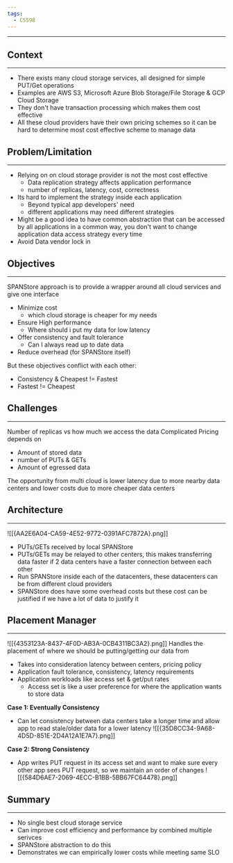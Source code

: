 ```yaml
---
tags:
  - CS598
---
```

---
## Context
---
- There exists many cloud storage services, all designed for simple PUT/Get operations
- Examples are AWS S3, Microsoft Azure Blob Storage/File Storage & GCP Cloud Storage
- They don't have transaction processing which makes them cost effective
- All these cloud providers have their own pricing schemes so it can be hard to determine most cost effective scheme to manage data
## Problem/Limitation
---
- Relying on on cloud storage provider is not the most cost effective
	- Data replication strategy affects application performance
	- number of replicas, latency, cost, correctness
- Its hard to implement the strategy inside each application
	- Beyond typical app developers' need
	- different applications may need different strategies
- Might be a good idea to have common abstraction that can be accessed by all applications in a common way, you don't want to change application data access strategy every time
- Avoid Data vendor lock in
## Objectives
---
SPANStore approach is  to provide a wrapper around all cloud services and give one interface
- Minimize cost
	- which cloud storage is cheaper for my needs
- Ensure High performance 
	- Where should i put my data for low latency
- Offer consistency and fault tolerance
	- Can I always read up to date data
- Reduce overhead (for SPANStore itself)

But these objectives conflict with each other:
- Consistency & Cheapest != Fastest
- Fastest != Cheapest

## Challenges
---
Number of replicas vs how much we access the data
Complicated Pricing depends on 
- Amount of stored data
- number of PUTs & GETs
- Amount of egressed data

The opportunity from multi cloud is lower latency due to more nearby data centers and lower costs due to more cheaper data centers 

## Architecture
---
![[{AA2E6A04-CA59-4E52-9772-0391AFC7872A}.png]]
- PUTs/GETs received by local SPANStore
- PUTs/GETs may be relayed to other centers, this makes transferring data faster if 2 data centers have a faster connection between each other 
- Run SPANStore inside each of the datacenters, these datacenters can be from different cloud providers 
- SPANStore does have some overhead costs but these cost can be justified if we have a lot of data to justify it 

## Placement Manager
---
![[{4353123A-8437-4F0D-AB3A-0CB4311BC3A2}.png]]
Handles the placement of where we should be putting/getting our data from
- Takes into consideration latency between centers, pricing policy
- Application fault tolerance, consistency, latency requirements 
- Application workloads like access set & get/put rates
	- Access set is like a user preference for where the application wants to store data

**Case 1: Eventually Consistency**
- Can let consistency between data centers take a longer time and allow app to read stale/older data for a lower latency 
![[{35D8CC34-9A68-4D5D-851E-2D4A12A1E7A7}.png]]

**Case 2: Strong Consistency**
- App writes PUT request in its access set and want to make sure every other app sees PUT request, so we maintain an order of changes
![[{584D6AE7-2069-4ECC-B1BB-5BB67FC64478}.png]]

## Summary
---
- No single best cloud storage service
- Can improve cost efficiency and performance by combined multiple serivces
- SPANStore abstraction to do this
- Demonstrates we can empirically lower costs while meeting same SLO